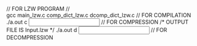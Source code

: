 
// FOR LZW PROGRAM //	
	gcc main_lzw.c comp_dict_lzw.c dcomp_dict_lzw.c  // FOR COMPILATION
	./a.out c <Input File> 				 // FOR COMPRESSION     /* OUTPUT FILE IS Input.lzw  */
	./a.out d <Input File> 				 // FOR DECOMPRESSION
	
